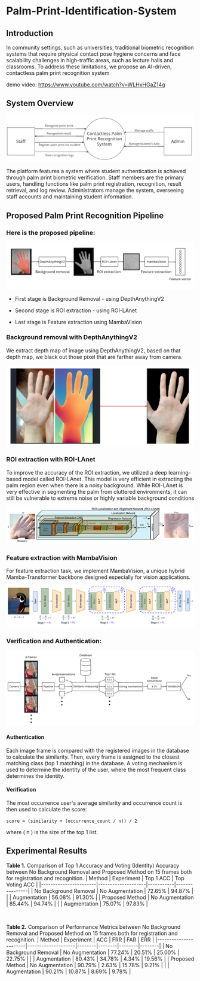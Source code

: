 # Palm-Print-Identification-System

## Introduction

In community settings, such as universities, traditional biometric recognition systems that
require physical contact pose hygiene concerns and face scalability challenges in high-traffic areas, such
as lecture halls and classrooms. To address these limitations, we propose an AI-driven, contactless
palm print recognition system

demo video: https://www.youtube.com/watch?v=WLHxHGaZ14g

## System Overview

![Alt text](Images/system_overview.png)

The platform features a system where student authentication is achieved through palm print biometric verification. Staff members are the primary users, handling functions like palm print registration, recognition, result retrieval, and log review. Administrators manage the system, overseeing staff accounts and maintaining student information.

## Proposed Palm Print Recognition Pipeline

### Here is the proposed pipeline:

![Alt text](Images/proposed_pipeline.png)

- First stage is Background Removal - using DepthAnythingV2

- Second stage is ROI extraction - using ROI-LAnet

- Last stage is Feature extraction using MambaVision

### Background removal with DepthAnythingV2

We extract depth map of image using DepthAnythingV2, based on that depth map, we black out those pixel that are farther away from camera.

![Alt text](Images/background_removal.png)

### ROI extraction with ROI-LAnet
 To improve the accuracy of the ROI extraction, we utilized a deep learning-based model
 called ROI-LAnet. This model is very efficient in extracting the palm region even when there is a noisy
 background. While ROI-LAnet is very effective in segmenting the palm from cluttered environments, it can
 still be vulnerable to extreme noise or highly variable background conditions

 ![Alt text](Images/ROI-Lanet.png)

### Feature extraction with MambaVision
 For feature extraction task, we implement MambaVision, a  unique hybrid Mamba-Transformer backbone designed especially for vision applications.

  ![Alt text](Images/mamba_vision.png)

### Verification and Authentication:

![Alt text](Images/Verification_pipeline.png)

#### Authentication

Each image frame is compared with the registered images in the database to
calculate the similarity. Then, every frame is assigned to the closest matching class (top 1 matching) in the
database. A voting mechanism is used to determine the identity of the user, where the most frequent class
determines the identity.

#### Verification

The most occurrence user's average similarity and occurrence count is then used to calculate the score:

    score = (similarity + (occurrence_count / n)) / 2

where \( n \) is the size of the top 1 list.

## Experimental Results

**Table 1.** Comparison of Top 1 Accuracy and Voting (Identity) Accuracy between No Background Removal and Proposed Method on 15 frames both for registration and recognition.
| Method                | Experiment         | Top 1 ACC | Top Voting ACC |
|-----------------------|--------------------|-----------|----------------|
| No Background Removal | No Augmentation   | 72.65%    | 94.87%         |
|                       | Augmentation       | 56.08%    | 91.30%         |
| Proposed Method       | No Augmentation   | 85.44%    | 94.74%         |
|                       | Augmentation       | 75.07%    | 97.83%         |

<br>

**Table 2.** Comparison of Performance Metrics between No Background Removal and Proposed Method on 15 frames both for registration and recognition.
| Method                | Experiment         | ACC    | FRR    | FAR    | ERR    |
|-----------------------|--------------------|--------|--------|--------|--------|
| No Background Removal | No Augmentation   | 77.24% | 20.51% | 25.00% | 22.75% |
|                       | Augmentation       | 80.43% | 34.78% | 4.34%  | 19.56% |
| Proposed Method       | No Augmentation   | 90.79% | 2.63%  | 15.78% | 9.21%  |
|                       | Augmentation       | 90.21% | 10.87% | 8.69%  | 9.78%  |




